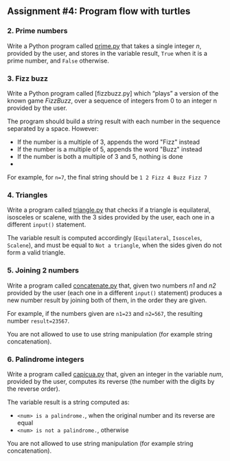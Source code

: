 ## Assignment #4: Program flow with turtles

### 2. Prime numbers

Write a Python program called [prime.py](prime.py) that takes a single integer *n*, provided by the user, and stores in the
variable result, `True` when it is a prime number, and `False` otherwise.

### 3. Fizz buzz

Write a Python program called [fizzbuzz.py] which “plays” a version of the known game *FizzBuzz*, over a sequence of integers from 0 to an integer n provided by the user.

The program should build a string result with each number in the sequence separated by a space. However:

- If the number is a multiple of 3, appends the word "Fizz" instead
- If the number is a multiple of 5, appends the word "Buzz" instead
- If the number is both a multiple of 3 and 5, nothing is done
- 
For example, for `n=7`, the final string should be `1 2 Fizz 4 Buzz Fizz 7`

### 4. Triangles

Write a program called [triangle.py](triangle.py) that checks if a triangle is equilateral, isosceles or scalene, with the 3 sides provided by the user, each one in a different `input()` statement.

The variable result is computed accordingly (`Equilateral`, `Isosceles`, `Scalene`), and must be equal to `Not a triangle`, when the sides given do not form a valid triangle.

### 5. Joining 2 numbers

Write a program called [concatenate.py](concatenate.py) that, given two numbers *n1* and *n2* provided by the user (each one in a
different `input()` statement) produces a new number result by joining both of them, in the order they are given.

For example, if the numbers given are `n1=23` and `n2=567`, the resulting number `result=23567`.

You are not allowed to use to use string manipulation (for example string concatenation).

### 6. Palindrome integers

Write a program called [capicua.py](capicua.py) that, given an integer in the variable *num*, provided by the user, computes its
reverse (the number with the digits by the reverse order).

The variable result is a string computed as:

-  `<num> is a palindrome.`, when the original number and its reverse are equal
-  `<num> is not a palindrome.`, otherwise
  
You are not allowed to use string manipulation (for example string concatenation).
